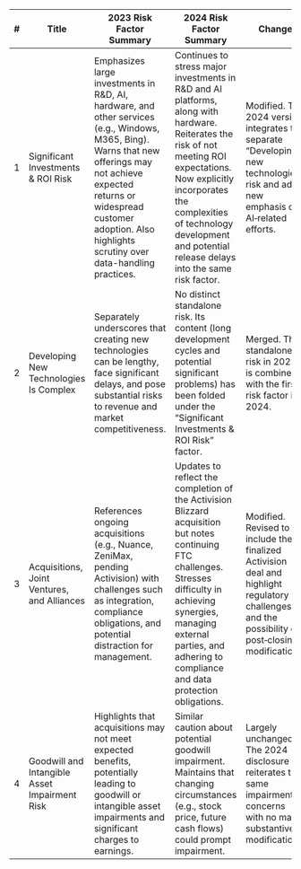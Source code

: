 | # | Title                                          | 2023 Risk Factor Summary                                                                                                                                         | 2024 Risk Factor Summary                                                                                                                                                                                                                                       | Change                                                                                                                                                                     |
|---|-----------------------------------------------|------------------------------------------------------------------------------------------------------------------------------------------------------------------|----------------------------------------------------------------------------------------------------------------------------------------------------------------------------------------------------------------------------------------------------------------|----------------------------------------------------------------------------------------------------------------------------------------------------------------------------|
| 1 | Significant Investments & ROI Risk            | Emphasizes large investments in R&D, AI, hardware, and other services (e.g., Windows, M365, Bing). Warns that new offerings may not achieve expected returns or widespread customer adoption. Also highlights scrutiny over data-handling practices.                     | Continues to stress major investments in R&D and AI platforms, along with hardware. Reiterates the risk of not meeting ROI expectations. Now explicitly incorporates the complexities of technology development and potential release delays into the same risk factor. | Modified. The 2024 version integrates the separate “Developing new technologies” risk and adds new emphasis on AI‐related efforts.                                         |
| 2 | Developing New Technologies Is Complex        | Separately underscores that creating new technologies can be lengthy, face significant delays, and pose substantial risks to revenue and market competitiveness. | No distinct standalone risk. Its content (long development cycles and potential significant problems) has been folded under the “Significant Investments & ROI Risk” factor.                                                                                      | Merged. The standalone risk in 2023 is combined with the first risk factor in 2024.                                                                                       |
| 3 | Acquisitions, Joint Ventures, and Alliances   | References ongoing acquisitions (e.g., Nuance, ZeniMax, pending Activision) with challenges such as integration, compliance obligations, and potential distraction for management. | Updates to reflect the completion of the Activision Blizzard acquisition but notes continuing FTC challenges. Stresses difficulty in achieving synergies, managing external parties, and adhering to compliance and data protection obligations.                       | Modified. Revised to include the finalized Activision deal and highlight regulatory challenges and the possibility of post‐closing modifications.                          |
| 4 | Goodwill and Intangible Asset Impairment Risk | Highlights that acquisitions may not meet expected benefits, potentially leading to goodwill or intangible asset impairments and significant charges to earnings. | Similar caution about potential goodwill impairment. Maintains that changing circumstances (e.g., stock price, future cash flows) could prompt impairment.                                                            | Largely unchanged. The 2024 disclosure reiterates the same impairment concerns with no major substantive modifications.                                                   |